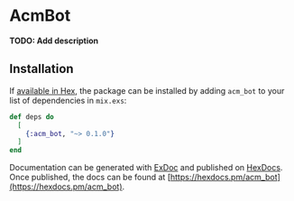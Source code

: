 # AcmBot

**TODO: Add description**

## Installation

If [available in Hex](https://hex.pm/docs/publish), the package can be installed
by adding `acm_bot` to your list of dependencies in `mix.exs`:

```elixir
def deps do
  [
    {:acm_bot, "~> 0.1.0"}
  ]
end
```

Documentation can be generated with [ExDoc](https://github.com/elixir-lang/ex_doc)
and published on [HexDocs](https://hexdocs.pm). Once published, the docs can
be found at [https://hexdocs.pm/acm_bot](https://hexdocs.pm/acm_bot).

